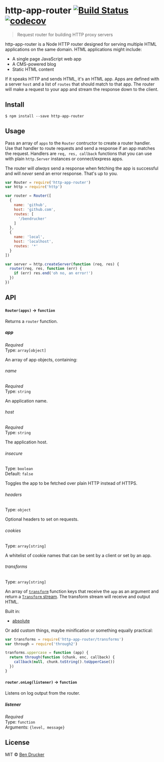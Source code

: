 # http-app-router [![Build Status](https://travis-ci.org/bendrucker/http-app-router.svg?branch=master)](https://travis-ci.org/bendrucker/http-app-router) [![codecov](https://codecov.io/gh/bendrucker/http-app-router/branch/master/graph/badge.svg)](https://codecov.io/gh/bendrucker/http-app-router)

> Request router for building HTTP proxy servers

http-app-router is a Node HTTP router designed for serving multiple HTML applications on the same domain. HTML applications might include:

* A single page JavaScript web app
* A CMS-powered blog
* Static HTML content

If it speaks HTTP and sends HTML, it's an HTML app. Apps are defined with a server `host` and a list of `routes` that should match to that app. The router will make a request to your app and stream the response down to the client.


## Install

```
$ npm install --save http-app-router
```


## Usage

Pass an array of `apps` to the `Router` contructor to create a router handler. Use that handler to route requests and send a response if an app matches the request. Handlers are `req, res, callback` functions that you can use with plain `http.Server` instances or connect/express apps.

The router will *always* send a response when fetching the app is successful and will *never* send an error response. That's up to you.

```js
var Router = require('http-app-router')
var http = require('http')

var router = Router([
  {
    name: 'github',
    host: 'github.com',
    routes: [
      '/bendrucker'
    ]
  },
  {
    name: 'local',
    host: 'localhost',
    routes: '*'
  }
])

var server = http.createServer(function (req, res) {
  router(req, res, function (err) {
    if (err) res.end('oh no, an error!')
  })
})
```

## API

#### `Router(apps)` -> `function`

Returns a `router` function.

##### app

*Required*  
Type: `array[object]`

An array of app objects, containing:

###### name

*Required*  
Type: `string`  

An application name.

###### host

*Required*  
Type: `string`  

The application host.

###### insecure

Type: `boolean`  
Default: `false`

Toggles the app to be fetched over plain HTTP instead of HTTPS.

###### headers

Type: `object`  

Optional headers to set on requests.

###### cookies

Type: `array[string]`

A whitelist of cookie names that can be sent by a client or set by an app.

###### transforms

Type: `array[string]`

An array of [`transform`](transforms.js) function keys that receive the `app` as an argument and return a [`Transform` stream](https://nodejs.org/api/stream.html#stream_class_stream_transform). The transform stream will receive and output HTML. 

Built in:

* [absolute](github.com/bendrucker/absoluteify)

Or add custom things, maybe minification or something equally practical:

```js
var transforms = require('http-app-router/transforms')
var through = require('through2')

tranforms.uppercase = function (app) {
  return through(function (chunk, enc, callback) {
    callback(null, chunk.toString().toUpperCase())
  })
}
```

#### `router.onLog(listener)` -> `function`

Listens on log output from the router.

##### listener

*Required*  
Type: `function`  
Arguments: `{level, message}`

## License

MIT © [Ben Drucker](http://bendrucker.me)
